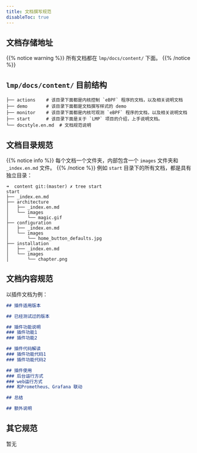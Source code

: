 ```yaml
---
title: 文档撰写规范
disableToc: true
---
```


## 文档存储地址
{{% notice warning %}}
所有文档都在 `lmp/docs/content/` 下面。
{{% /notice %}}

## `lmp/docs/content/` 目前结构
```
├── actions    # 该目录下面都是内核控制 `eBPF` 程序的文档，以及相关说明文档
├── demo       # 该目录下面都是文档撰写样式的 demo
├── monitor    # 该目录下面都是内核可观测 `eBPF` 程序的文档，以及相关说明文档
├── start      # 该目录下面是关于 `LMP` 项目的介绍，上手说明文档。
└── docstyle.en.md  # 文档规范说明
```
## 文档目录规范
{{% notice info %}}
每个文档一个文件夹，内部包含一个 `images` 文件夹和 `_index.en.md` 文件。
{{% /notice %}}
例如 `start` 目录下的所有文档，都是具有独立目录：
```
➜  content git:(master) ✗ tree start
start
├── _index.en.md
├── architecture
│   ├── _index.en.md
│   └── images
│       └── magic.gif
├── configuration
│   ├── _index.en.md
│   └── images
│       └── home_button_defaults.jpg
├── installation
│   ├── _index.en.md
│   └── images
│       └── chapter.png
```

## 文档内容规范
以插件文档为例：

```md
## 插件适用版本

## 已经测试过的版本

## 插件功能说明
### 插件功能1
### 插件功能2

## 插件代码解读
### 插件功能代码1
### 插件功能代码2

## 插件使用
### 后台运行方式
### web运行方式
### 和Prometheus、Grafana 联动

## 总结

## 额外说明
```

## 其它规范
暂无